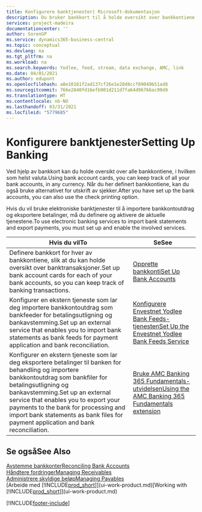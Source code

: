 ```yaml
---
title: Konfigurere banktjenester| Microsoft-dokumentasjon
description: Du bruker bankkort til å holde oversikt over bankkontiene dine og definere bankfeeder, for eksempel Yodlee, for å utveksle data.
services: project-madeira
documentationcenter: ''
author: SorenGP
ms.service: dynamics365-business-central
ms.topic: conceptual
ms.devlang: na
ms.tgt_pltfrm: na
ms.workload: na
ms.search.keywords: Yodlee, feed, stream, data exchange, AMC, link
ms.date: 04/01/2021
ms.author: edupont
ms.openlocfilehash: a8e10161f2ad137cf26e1e28d8ccf89049b51ad8
ms.sourcegitcommit: 766e2840fd16efb901d211d7fa64d96766ac99d9
ms.translationtype: HT
ms.contentlocale: nb-NO
ms.lasthandoff: 03/31/2021
ms.locfileid: "5779685"
---
```

# <a name="setting-up-banking"></a><span data-ttu-id="10f58-103">Konfigurere banktjenester</span><span class="sxs-lookup"><span data-stu-id="10f58-103">Setting Up Banking</span></span>
<span data-ttu-id="10f58-104">Ved hjelp av bankkort kan du holde oversikt over alle bankkontiene, i hvilken som helst valuta.</span><span class="sxs-lookup"><span data-stu-id="10f58-104">Using bank account cards, you can keep track of all your bank accounts, in any currency.</span></span> <span data-ttu-id="10f58-105">Når du her definert bankkontiene, kan du også bruke alternativet for utskrift av sjekker.</span><span class="sxs-lookup"><span data-stu-id="10f58-105">After you have set up the bank accounts, you can also use the check printing option.</span></span>

<span data-ttu-id="10f58-106">Hvis du vil bruke elektroniske banktjenester til å importere bankkontoutdrag og eksportere betalinger, må du definere og aktivere de aktuelle tjenestene.</span><span class="sxs-lookup"><span data-stu-id="10f58-106">To use electronic banking services to import bank statements and  export payments, you must set up and enable the involved services.</span></span>

| <span data-ttu-id="10f58-107">Hvis du vil</span><span class="sxs-lookup"><span data-stu-id="10f58-107">To</span></span> | <span data-ttu-id="10f58-108">Se</span><span class="sxs-lookup"><span data-stu-id="10f58-108">See</span></span> |
| --- | --- |
| <span data-ttu-id="10f58-109">Definere bankkort for hver av bankkontiene, slik at du kan holde oversikt over banktransaksjoner.</span><span class="sxs-lookup"><span data-stu-id="10f58-109">Set up bank account cards for each of your bank accounts, so you can keep track of banking transactions.</span></span> |[<span data-ttu-id="10f58-110">Opprette bankkonti</span><span class="sxs-lookup"><span data-stu-id="10f58-110">Set Up Bank Accounts</span></span>](bank-how-setup-bank-accounts.md) |
| <span data-ttu-id="10f58-111">Konfigurer en ekstern tjeneste som lar deg importere bankkontoutdrag som bankfeeder for betalingsutligning og bankavstemming.</span><span class="sxs-lookup"><span data-stu-id="10f58-111">Set up an external service that enables you to import bank statements as bank feeds for payment application and bank reconciliation.</span></span> |[<span data-ttu-id="10f58-112">Konfigurere Envestnet Yodlee Bank Feeds-tjenesten</span><span class="sxs-lookup"><span data-stu-id="10f58-112">Set Up the Envestnet Yodlee Bank Feeds Service</span></span>](bank-how-setup-bank-statement-service.md) |
| <span data-ttu-id="10f58-113">Konfigurer en ekstern tjeneste som lar deg eksportere betalinger til banken for behandling og importere bankkontoutdrag som bankfiler for betalingsutligning og bankavstemming.</span><span class="sxs-lookup"><span data-stu-id="10f58-113">Set up an external service that enables you to export your payments to the bank for processing  and import bank statements as bank files for payment application and bank reconciliation.</span></span> |[<span data-ttu-id="10f58-114">Bruke AMC Banking 365 Fundamentals-utvidelsen</span><span class="sxs-lookup"><span data-stu-id="10f58-114">Using the AMC Banking 365 Fundamentals extension</span></span>](ui-extensions-amc-banking.md) |

## <a name="see-also"></a><span data-ttu-id="10f58-115">Se også</span><span class="sxs-lookup"><span data-stu-id="10f58-115">See Also</span></span>
[<span data-ttu-id="10f58-116">Avstemme bankkonter</span><span class="sxs-lookup"><span data-stu-id="10f58-116">Reconciling Bank Accounts</span></span>](bank-manage-bank-accounts.md)  
[<span data-ttu-id="10f58-117">Håndtere fordringer</span><span class="sxs-lookup"><span data-stu-id="10f58-117">Managing Receivables</span></span>](receivables-manage-receivables.md)  
[<span data-ttu-id="10f58-118">Administrere skyldige beløp</span><span class="sxs-lookup"><span data-stu-id="10f58-118">Managing Payables</span></span>](payables-manage-payables.md)  
<span data-ttu-id="10f58-119">[Arbeide med [!INCLUDE[prod_short](includes/prod_short.md)]](ui-work-product.md)</span><span class="sxs-lookup"><span data-stu-id="10f58-119">[Working with [!INCLUDE[prod_short](includes/prod_short.md)]](ui-work-product.md)</span></span>


[!INCLUDE[footer-include](includes/footer-banner.md)]